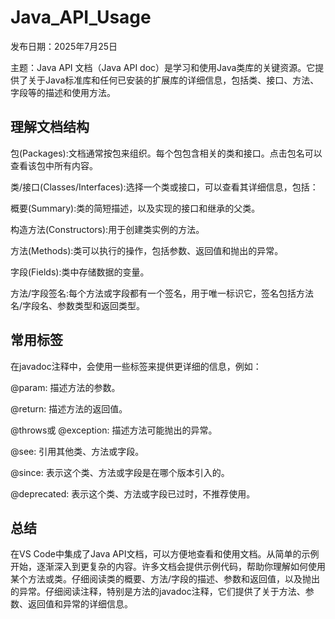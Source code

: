 # Java_API_Usage

发布日期：2025年7月25日

主题：Java API 文档（Java API doc）是学习和使用Java类库的关键资源。它提供了关于Java标准库和任何已安装的扩展库的详细信息，包括类、接口、方法、字段等的描述和使用方法。

## 理解文档结构

包(Packages):文档通常按包来组织。每个包包含相关的类和接口。点击包名可以查看该包中所有内容。

类/接口(Classes/Interfaces):选择一个类或接口，可以查看其详细信息，包括：

概要(Summary):类的简短描述，以及实现的接口和继承的父类。

构造方法(Constructors):用于创建类实例的方法。

方法(Methods):类可以执行的操作，包括参数、返回值和抛出的异常。

字段(Fields):类中存储数据的变量。

方法/字段签名:每个方法或字段都有一个签名，用于唯一标识它，签名包括方法名/字段名、参数类型和返回类型。

## 常用标签

在javadoc注释中，会使用一些标签来提供更详细的信息，例如：

@param: 描述方法的参数。

@return: 描述方法的返回值。

@throws或 @exception: 描述方法可能抛出的异常。

@see: 引用其他类、方法或字段。

@since: 表示这个类、方法或字段是在哪个版本引入的。

@deprecated: 表示这个类、方法或字段已过时，不推荐使用。

## 总结

在VS Code中集成了Java API文档，可以方便地查看和使用文档。从简单的示例开始，逐渐深入到更复杂的内容。许多文档会提供示例代码，帮助你理解如何使用某个方法或类。仔细阅读类的概要、方法/字段的描述、参数和返回值，以及抛出的异常。仔细阅读注释，特别是方法的javadoc注释，它们提供了关于方法、参数、返回值和异常的详细信息。
